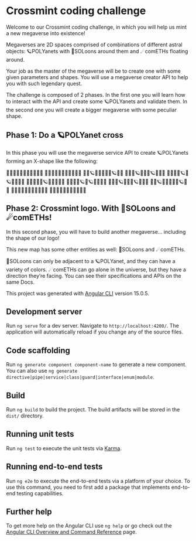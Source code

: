 # Crossmint coding challenge
Welcome to our Crossmint coding challenge, in which you will help us mint a new megaverse into existence!

Megaverses are 2D spaces comprised of combinations of different astral objects: 🪐POLYanets with 🌙SOLoons around them and ☄comETHs floating around.

Your job as the master of the megaverse will be to create one with some given parameters and shapes. You will use a megaverse creator API to help you with such legendary quest.

The challenge is composed of 2 phases. In the first one you will learn how to interact with the API and create some 🪐POLYanets and validate them. In the second one you will create a bigger megaverse with some peculiar shape.
 ## Phase 1: Do a 🪐POLYanet cross
In this phase you will use the megaverse service API to create 🪐POLYanets forming an X-shape like the following:

🌌🌌🌌🌌🌌🌌🌌🌌🌌🌌🌌
🌌🌌🌌🌌🌌🌌🌌🌌🌌🌌🌌
🌌🌌🪐🌌🌌🌌🌌🌌🪐🌌🌌
🌌🌌🌌🪐🌌🌌🌌🪐🌌🌌🌌
🌌🌌🌌🌌🪐🌌🪐🌌🌌🌌🌌
🌌🌌🌌🌌🌌🪐🌌🌌🌌🌌🌌
🌌🌌🌌🌌🪐🌌🪐🌌🌌🌌🌌
🌌🌌🌌🪐🌌🌌🌌🪐🌌🌌🌌
🌌🌌🪐🌌🌌🌌🌌🌌🪐🌌🌌
🌌🌌🌌🌌🌌🌌🌌🌌🌌🌌🌌
🌌🌌🌌🌌🌌🌌🌌🌌🌌🌌🌌

 ## Phase 2: Crossmint logo. With 🌙SOLoons and ☄comETHs!
In this second phase, you will have to build another megaverse… including the shape of our logo!

This new map has some other entities as well: 🌙SOLoons and ☄comETHs.

🌙SOLoons can only be adjacent to a 🪐POLYanet, and they can have a variety of colors.
☄comETHs can go alone in the universe, but they have a direction they’re facing.
You can see their specifications and APIs on the same Docs.


This project was generated with [Angular CLI](https://github.com/angular/angular-cli) version 15.0.5.

## Development server

Run `ng serve` for a dev server. Navigate to `http://localhost:4200/`. The application will automatically reload if you change any of the source files.

## Code scaffolding

Run `ng generate component component-name` to generate a new component. You can also use `ng generate directive|pipe|service|class|guard|interface|enum|module`.

## Build

Run `ng build` to build the project. The build artifacts will be stored in the `dist/` directory.

## Running unit tests

Run `ng test` to execute the unit tests via [Karma](https://karma-runner.github.io).

## Running end-to-end tests

Run `ng e2e` to execute the end-to-end tests via a platform of your choice. To use this command, you need to first add a package that implements end-to-end testing capabilities.

## Further help

To get more help on the Angular CLI use `ng help` or go check out the [Angular CLI Overview and Command Reference](https://angular.io/cli) page.
